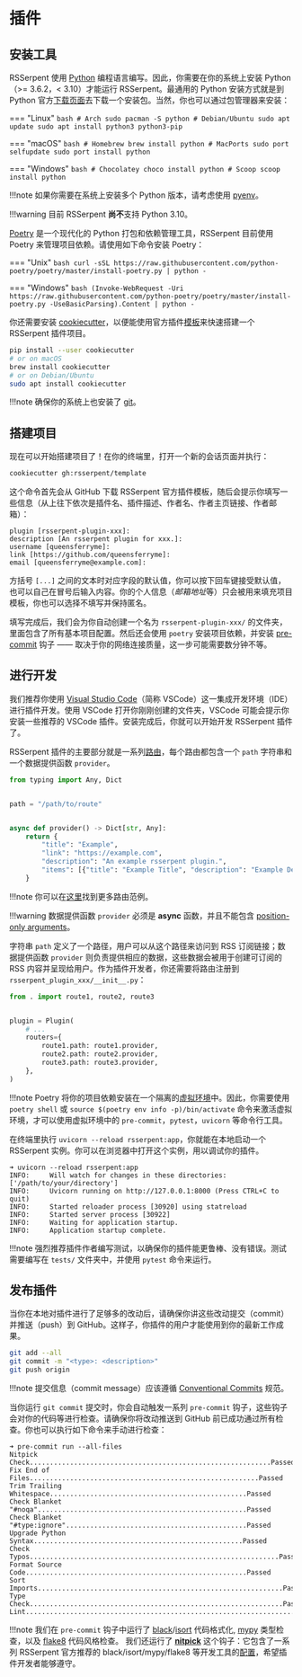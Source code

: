 # 插件

## 安装工具

RSSerpent 使用 [Python](https://www.python.org) 编程语言编写。因此，你需要在你的系统上安装 Python（>= 3.6.2，< 3.10）才能运行 RSSerpent。最通用的 Python 安装方式就是到 Python 官方[下载页面](https://www.python.org/downloads/)去下载一个安装包。当然，你也可以通过包管理器来安装：

=== "Linux"
    ```bash
    # Arch
    sudo pacman -S python
    # Debian/Ubuntu
    sudo apt update
    sudo apt install python3 python3-pip
    ```

=== "macOS"
    ```bash
    # Homebrew
    brew install python
    # MacPorts
    sudo port selfupdate
    sudo port install python
    ```

=== "Windows"
    ```bash
    # Chocolatey
    choco install python
    # Scoop
    scoop install python
    ```

!!!note
    如果你需要在系统上安装多个 Python 版本，请考虑使用 [pyenv](https://github.com/pyenv/pyenv)。

!!!warning
    目前 RSSerpent **尚不**支持 Python 3.10。

[Poetry](https://python-poetry.org/) 是一个现代化的 Python 打包和依赖管理工具，RSSerpent 目前使用 Poetry 来管理项目依赖。请使用如下命令安装 Poetry：

=== "Unix"
    ```bash
    curl -sSL https://raw.githubusercontent.com/python-poetry/poetry/master/install-poetry.py | python -
    ```

=== "Windows"
    ```bash
    (Invoke-WebRequest -Uri https://raw.githubusercontent.com/python-poetry/poetry/master/install-poetry.py -UseBasicParsing).Content | python -
    ```

你还需要安装 [cookiecutter](https://cookiecutter.readthedocs.io/en/stable/installation.html)，以便能使用官方插件[模板](https://github.com/RSSerpent/template)来快速搭建一个 RSSerpent 插件项目。

```bash
pip install --user cookiecutter
# or on macOS
brew install cookiecutter
# or on Debian/Ubuntu
sudo apt install cookiecutter
```

!!!note
    确保你的系统上也安装了 [git](https://git-scm.com/)。

## 搭建项目

现在可以开始搭建项目了！在你的终端里，打开一个新的会话页面并执行：

```bash
cookiecutter gh:rsserpent/template
```

这个命令首先会从 GitHub 下载 RSSerpent 官方插件模板，随后会提示你填写一些信息（从上往下依次是插件名、插件描述、作者名、作者主页链接、作者邮箱）：

```
plugin [rsserpent-plugin-xxx]:
description [An rsserpent plugin for xxx.]:
username [queensferryme]:
link [https://github.com/queensferryme]:
email [queensferryme@example.com]:
```

方括号 `[...]` 之间的文本时对应字段的默认值，你可以按下回车键接受默认值，也可以自己在冒号后输入内容。你的个人信息（*邮箱地址*等）只会被用来填充项目模板，你也可以选择不填写并保持匿名。

填写完成后，我们会为你自动创建一个名为 `rsserpent-plugin-xxx/` 的文件夹，里面包含了所有基本项目配置。然后还会使用 `poetry` 安装项目依赖，并安装 [pre-commit](https://pre-commit.com/) 钩子 —— 取决于你的网络连接质量，这一步可能需要数分钟不等。

## 进行开发

我们推荐你使用 [Visual Studio Code](https://code.visualstudio.com/)（简称 VSCode）这一集成开发环境（IDE）进行插件开发。使用 VSCode 打开你刚刚创建的文件夹，VSCode 可能会提示你安装一些推荐的 VSCode 插件。安装完成后，你就可以开始开发 RSSerpent 插件了。

RSSerpent 插件的主要部分就是一系列[路由](../usage/router.md)，每个路由都包含一个 `path` 字符串和一个数据提供函数 `provider`。

```python
from typing import Any, Dict


path = "/path/to/route"


async def provider() -> Dict[str, Any]:
    return {
        "title": "Example",
        "link": "https://example.com",
        "description": "An example rsserpent plugin.",
        "items": [{"title": "Example Title", "description": "Example Description"}],
    }
```

!!!note
    你可以在[这里](https://github.com/RSSerpent/RSSerpent/tree/master/rsserpent/plugins/builtin)找到更多路由范例。

!!!warning
    数据提供函数 `provider` 必须是 **async** 函数，并且不能包含 [position-only arguments](https://docs.python.org/3/faq/programming.html#faq-positional-only-arguments)。


字符串 `path` 定义了一个路径，用户可以从这个路径来访问到 RSS 订阅链接；数据提供函数 `provider` 则负责提供相应的数据，这些数据会被用于创建可订阅的 RSS 内容并呈现给用户。作为插件开发者，你还需要将路由注册到 `rsserpent_plugin_xxx/__init__.py`：

```python
from . import route1, route2, route3


plugin = Plugin(
    # ...
    routers={
        route1.path: route1.provider,
        route2.path: route2.provider,
        route3.path: route3.provider,
    },
)
```

!!!note
    Poetry 将你的项目依赖安装在一个隔离的[虚拟环境](https://virtualenv.pypa.io/)中。因此，你需要使用 `poetry shell` 或 `source $(poetry env info -p)/bin/activate` 命令来激活虚拟环境，才可以使用虚拟环境中的 `pre-commit`，`pytest`，`uvicorn` 等命令行工具。

在终端里执行 `uvicorn --reload rsserpent:app`，你就能在本地启动一个 RSSerpent 实例。你可以在浏览器中打开这个实例，用以调试你的插件。

```
➜ uvicorn --reload rsserpent:app
INFO:     Will watch for changes in these directories: ['/path/to/your/directory']
INFO:     Uvicorn running on http://127.0.0.1:8000 (Press CTRL+C to quit)
INFO:     Started reloader process [30920] using statreload
INFO:     Started server process [30922]
INFO:     Waiting for application startup.
INFO:     Application startup complete.
```

!!!note
    强烈推荐插件作者编写测试，以确保你的插件能更鲁棒、没有错误。测试需要编写在 `tests/` 文件夹中，并使用 `pytest` 命令来运行。

## 发布插件

当你在本地对插件进行了足够多的改动后，请确保你讲这些改动提交（commit）并推送（push）到 GitHub。这样子，你插件的用户才能使用到你的最新工作成果。

```bash
git add --all
git commit -m "<type>: <description>"
git push origin
```

!!!note
    提交信息（commit message）应该遵循 [Conventional Commits](https://www.conventionalcommits.org/) 规范。

当你运行 `git commit` 提交时，你会自动触发一系列 `pre-commit` 钩子，这些钩子会对你的代码等进行检查。请确保你将改动推送到 GitHub 前已成功通过所有检查。你也可以执行如下命令来手动进行检查：

```
➜ pre-commit run --all-files
Nitpick Check............................................................Passed
Fix End of Files.........................................................Passed
Trim Trailing Whitespace.................................................Passed
Check Blanket "#noqa"....................................................Passed
Check Blanket "#type:ignore".............................................Passed
Upgrade Python Syntax....................................................Passed
Check Typos..............................................................Passed
Format Source Code.......................................................Passed
Sort Imports.............................................................Passed
Type Check...............................................................Passed
Lint.....................................................................Passed
```

!!!note
    我们在 `pre-commit` 钩子中运行了 [black](https://github.com/psf/black)/[isort](https://github.com/pycqa/isort) 代码格式化, [mypy](https://github.com/python/mypy) 类型检查，以及 [flake8](https://github.com/PyCQA/flake8) 代码风格检查。
    我们还运行了 [**nitpick**](https://github.com/andreoliwa/nitpick) 这个钩子：它包含了一系列 RSSerpent 官方推荐的 black/isort/mypy/flake8 等开发工具的[配置](https://github.com/RSSerpent/RSSerpent/blob/master/styles/main.toml)，希望插件开发者能够遵守。

